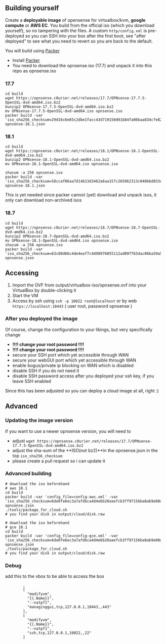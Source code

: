 ## Building yourself

Create a **deployable image** of opensense for virtualbox/kvm, **google compute** or **AWS EC**.
You build from the official iso (which you download yourself), so no tampering with the files. 
A custom `http/config.xml` is pre-deployed so you can SSH into your box after the first boot,
see "after deployed" to see what you need to revert so you are back to the default.

You will build using [Packer](https://www.packer.io/docs/installation.html)


 - Install [Packer](https://www.packer.io/docs/installation.html)
 - You need to download the opnsense.iso (17.7) and unpack it into this repo as opnsense.iso
 
 
### 17.7

```
cd build
wget https://opnsense.c0urier.net/releases/17.7/OPNsense-17.7.5-OpenSSL-dvd-amd64.iso.bz2
bunzip2 OPNsense-17.7.5-OpenSSL-dvd-amd64.iso.bz2
mv OPNsense-17.7.5-OpenSSL-dvd-amd64.iso opnsense.iso
packer build -var 'iso_sha256_checksum=29d16c6e03c2dbe1facc43d719150d91b84fa06baa834cfe8299212b52933c06' opnsense-18.1.json
```

### 18.1

```
cd build
wget https://opnsense.c0urier.net/releases/18.1/OPNsense-18.1-OpenSSL-dvd-amd64.iso.bz2
bunzip2 OPNsense-18.1-OpenSSL-dvd-amd64.iso.bz2
mv OPNsense-18.1-OpenSSL-dvd-amd64.iso opnsense.iso

shasum -a 256 opnsense.iso
packer build -var 'iso_sha256_checksum=58ccaf06aa7d14b13d3462a6aa157c265962313c040b6d033ea76546340670e2' opnsense-18.1.json 
```

This is yet needed since packer cannot (yet) download and unpack isos, it only can download non-archived isos

### 18.7

```
cd build
wget https://opnsense.c0urier.net/releases/18.7/OPNsense-18.7-OpenSSL-dvd-amd64.iso.bz2
bunzip2 OPNsense-18.7-OpenSSL-dvd-amd64.iso.bz2
mv OPNsense-18.1-OpenSSL-dvd-amd64.iso opnsense.iso
shasum -a 256 opnsense.iso
packer build -var 'iso_sha256_checksum=63c80d66c4de4eaf7c4d98976855112ad097f63dac06ba59a55fa40496de384a' opnsense.json 
```

## Accessing 

1. Import the OVF from output/virtualbox-iso/opnsense.ovf into your VirtualBox by double-clicking it
2. Start the VM
3. Access by ssh using `ssh -p 10022 root@localhost` or by web `https://localhost:10443` ( user root, password opnsense )

### After you deployed the image

Of course, change the configuration to your likings, but very specifically change

 - **!!!! change your root password !!!!**
 - **!!!! change your root password !!!!**
 - secure your SSH port which yet accessible through WAN
 - secure your webGUI port which yet accessible through WAN
 - enable bogus/private ip blocking on WAN which is disabled
 - disable SSH if you do not need it
 - disable SSH password access after you deployed your ssh key, if you leave SSH enabled

Since this has been adjusted so you can deploy a cloud image at all, right :)


## Advanced

### Updating the image version

If you want to use a newer opnsense version, you will need to

 - adjust `wget https://opnsense.c0urier.net/releases/17.7/OPNsense-17.7.5-OpenSSL-dvd-amd64.iso.bz2`
 - adjust the sha-sum of the **ISO(not bz2)**in the opnsense.json in the top `iso_sha256_checksum`
 - please create a pull request so i can update it

### Advanced building
    
    # download the iso beforehand
    # aws 18.1
    cd build
    packer build -var 'config_file=config-aws.xml' -var 'iso_sha256_checksum=6de0fe6ec3a7afdbca4d4e6b20aaefcb3ff97156ba8ab9e08d2f74826f26ccd7' opnsense.json
    ./tools/package_for_cloud.sh
    # you find your disk in output/cloud/disk.raw

    # download the iso beforehand
    # gce 18.1
    cd build
    packer build -var 'config_file=config-gce.xml' -var 'iso_sha256_checksum=6de0fe6ec3a7afdbca4d4e6b20aaefcb3ff97156ba8ab9e08d2f74826f26ccd7' opnsense.json
    ./tools/package_for_cloud.sh
    # you find your disk in output/cloud/disk.raw 
    
### Debug

add this to the vbox to be able to access the box

```
		,
        [
          "modifyvm",
          "{{.Name}}",
          "--natpf1",
          "managinggui,tcp,127.0.0.1,10443,,443"
        ],
        [
          "modifyvm",
          "{{.Name}}",
          "--natpf1",
          "ssh,tcp,127.0.0.1,10022,,22"
        ]
```

